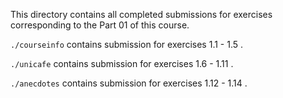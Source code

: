 This directory contains all completed submissions for exercises corresponding to the Part 01 of this course.

`./courseinfo` contains submission for exercises 1.1 - 1.5 .

`./unicafe` contains submission for exercises 1.6 - 1.11 .

`./anecdotes` contains submission for exercises 1.12 - 1.14 .